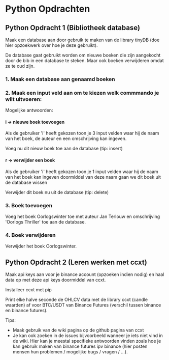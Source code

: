 # Python Opdrachten

## Python Opdracht 1 (Bibliotheek database)

Maak een database aan door gebruik te maken van de library tinyDB (doe hier opzoekwerk over hoe je deze gebruikt). 

De database gaat gebruikt worden om nieuwe boeken die zijn aangekocht door de bib in een database te steken. 
Maar ook boeken verwijderen omdat ze te oud zijn.

### 1. Maak een database aan genaamd boeken

### 2. Maak een input veld aan om te kiezen welk commmando je wilt uitvoeren:

Mogelijke antwoorden:

#### i -> nieuwe boek toevoegen

Als de gebruiker 'i' heeft gekozen toon je 3 input velden waar hij de naam van het boek, de auteur en een omschrijving kan ingeven.

Voeg nu dit nieuw boek toe aan de database
(tip: insert)

#### r -> verwijder een boek
Als de gebruiker 'i' heeft gekozen toon je 1 input velden waar hij de naam van het boek kan ingeven doormiddel van deze naam gaan we dit boek uit de database wissen

Verwijder dit boek nu uit de database
(tip: delete)



### 3. Boek toevoegen

Voeg het boek Oorlogswinter toe met auteur Jan Terlouw en omschrijving 'Oorlogs Thriller' toe aan de database.

### 4. Boek verwijderen

Verwijder het boek Oorlogswinter.


## Python Opdracht 2 (Leren werken met ccxt)

Maak api keys aan voor je binance account (opzoeken indien nodig) en haal data op met deze api keys doormiddel van ccxt.

Installeer ccxt met pip

Print elke halve seconde de OHLCV data met de library ccxt (candle waarden) af voor BTC/USDT van Binance Futures (verschil tussen binance en binance futures).

Tips:
- Maak gebruik van de wiki pagina op de github pagina van ccxt
- Je kan ook zoeken in de issues bijvoorbeeld wanneer je iets niet vind in de wiki. Hier kan je meestal specifieke antwoorden vinden zoals hoe je kan gebruik maken van binance futures ipv binance (hier posten mensen hun problemen / mogelijke bugs / vragen / ...).